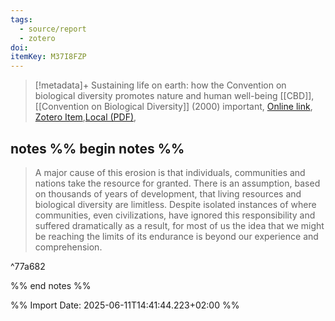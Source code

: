 ```yaml
---
tags:
  - source/report
  - zotero
doi: 
itemKey: M37I8FZP
---
```

>[!metadata]+
> Sustaining life on earth: how the Convention on biological diversity promotes nature and human well-being
> [[CBD]], 
> [[Convention on Biological Diversity]] (2000)
> important, 
> [Online link](), [Zotero Item](zotero://select/library/items/M37I8FZP),[Local (PDF)](file://C:/Users/aburg/Documents/references/zotero/storage/EBVVWQV9/SecretariatoftheConventiononBiologicalDiversity2000_Sustaininglife.pdf), 

## notes %% begin notes %%

> A major cause of this erosion is that individuals, communities and nations take the resource for granted. There is an assumption, based on thousands of years of development, that living resources and biological diversity are limitless. Despite isolated instances of where communities, even civilizations, have ignored this responsibility and suffered dramatically as a result, for most of us the idea that we might be reaching the limits of its endurance is beyond our experience and comprehension.

^77a682

%% end notes %%

%% Import Date: 2025-06-11T14:41:44.223+02:00 %%
